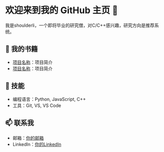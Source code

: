 # 欢迎来到我的 GitHub 主页 👋

我是shoulderli，一个即将毕业的研究僧，对C/C++感兴趣，研究方向是推荐系统。

## 🌟 我的书籍
- [项目名称](项目链接)：项目简介
- [项目名称](项目链接)：项目简介

## 🚀 技能
- 编程语言：Python, JavaScript, C++
- 工具：Git, VS, VS Code

## 📫 联系我
- 邮箱：[你的邮箱](mailto:2250076693@qq.com)
- LinkedIn：[你的LinkedIn](链接)
